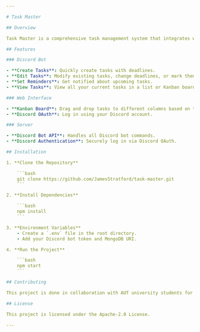 ```yaml
---

# Task Master

## Overview

Task Master is a comprehensive task management system that integrates with Discord. It allows users to create, edit, and manage tasks directly from Discord or via a web interface. The project is built using Node.js, React, and MongoDB.

## Features

### Discord Bot

- **Create Tasks**: Quickly create tasks with deadlines.
- **Edit Tasks**: Modify existing tasks, change deadlines, or mark them as complete.
- **Set Reminders**: Get notified about upcoming tasks.
- **View Tasks**: View all your current tasks in a list or Kanban board format.

### Web Interface

- **Kanban Board**: Drag and drop tasks to different columns based on their status.
- **Discord OAuth**: Log in using your Discord account.

### Server

- **Discord Bot API**: Handles all Discord bot commands.
- **Discord Authentication**: Securely log in via Discord OAuth.

## Installation

1. **Clone the Repository**

    ```bash
    git clone https://github.com/JamesStratford/task-master.git
    ```

2. **Install Dependencies**

    ```bash
    npm install
    ```

3. **Environment Variables**
    - Create a `.env` file in the root directory.
    - Add your Discord bot token and MongoDB URI.

4. **Run the Project**

    ```bash
    npm start
    ```

## Contributing

This project is done in collaboration with AUT university students for the Software Development Practice paper. Feel free to fork!

## License

This project is licensed under the Apache-2.0 License.

---
```

